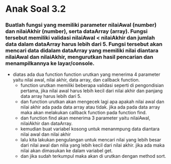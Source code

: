 # Anak Soal 3.2
### Buatlah fungsi yang memiliki parameter nilaiAwal (number) dan nilaiAkhir (number), serta dataArray (array). Fungsi tersebut memiliki validasi nilaiAwal < nilaiAkhir dan jumlah data dalam dataArray harus lebih dari 5. Fungsi tersebut akan mencari data didalam dataArray yang memiliki nilai diantara nilaiAwal dan nilaiAkhir, mengurutkan hasil pencarian dan menampilkannya ke layar/console.

- diatas ada dua function function urutkan yang menerima 4 parameter yaitu nilai awal, nilai akhir, data array, dan callback function.
  - function urutkan memiliki beberapa validasi seperti di pengondisian pertama, jika nilai awal harus lebih kecil dari nilai akhir dan panjang data array harus lebih dari 5.
  - dan function urutkan akan mengecek lagi apa apakah nilai awal dan nilai akhir ada pada data array atau tidak. jika ada pada data array maka akan melakukan callback function pada function find.
  - dan function find akan menerima 3 parameter yaitu nilaiAwal, nilaiAkhir dan dataArray.
  - kemudian buat variabel kosong untuk menanmpung data diantara nilai awal dan nilai akhir
  - lalu kita lakukan pengulangan untuk mencari nilai yang lebih besar dari nilai awal dan nilia yang lebih kecil dari nilai akhir. jika ada maka nilai akan dimasukan ke dalam variabel get.
  - dan jika sudah terkumpul maka akan di urutkan dengan method sort.
